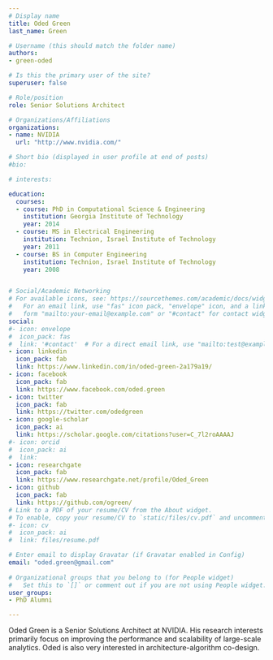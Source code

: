 ```yaml
---
# Display name
title: Oded Green
last_name: Green

# Username (this should match the folder name)
authors:
- green-oded

# Is this the primary user of the site?
superuser: false

# Role/position
role: Senior Solutions Architect

# Organizations/Affiliations
organizations:
- name: NVIDIA
  url: "http://www.nvidia.com/"

# Short bio (displayed in user profile at end of posts)
#bio: 

# interests:

education:
  courses:
  - course: PhD in Computational Science & Engineering
    institution: Georgia Institute of Technology
    year: 2014
  - course: MS in Electrical Engineering
    institution: Technion, Israel Institute of Technology
    year: 2011
  - course: BS in Computer Engineering
    institution: Technion, Israel Institute of Technology
    year: 2008


# Social/Academic Networking
# For available icons, see: https://sourcethemes.com/academic/docs/widgets/#icons
#   For an email link, use "fas" icon pack, "envelope" icon, and a link in the
#   form "mailto:your-email@example.com" or "#contact" for contact widget.
social:
#- icon: envelope
#  icon_pack: fas
#  link: '#contact'  # For a direct email link, use "mailto:test@example.org".
- icon: linkedin
  icon_pack: fab
  link: https://www.linkedin.com/in/oded-green-2a179a19/
- icon: facebook
  icon_pack: fab
  link: https://www.facebook.com/oded.green
- icon: twitter
  icon_pack: fab
  link: https://twitter.com/odedgreen
- icon: google-scholar
  icon_pack: ai
  link: https://scholar.google.com/citations?user=C_7l2roAAAAJ
#- icon: orcid
#  icon_pack: ai
#  link: 
- icon: researchgate
  icon_pack: fab
  link: https://www.researchgate.net/profile/Oded_Green
- icon: github
  icon_pack: fab
  link: https://github.com/ogreen/
# Link to a PDF of your resume/CV from the About widget.
# To enable, copy your resume/CV to `static/files/cv.pdf` and uncomment the lines below.  
#- icon: cv
#  icon_pack: ai
#  link: files/resume.pdf

# Enter email to display Gravatar (if Gravatar enabled in Config)
email: "oded.green@gmail.com"
  
# Organizational groups that you belong to (for People widget)
#   Set this to `[]` or comment out if you are not using People widget.  
user_groups:
- PhD Alumni

---
```



Oded Green is a Senior Solutions Architect at NVIDIA. His research
interests primarily focus on improving the performance and scalability
of large-scale analytics. Oded is also very interested in
architecture-algorithm co-design.